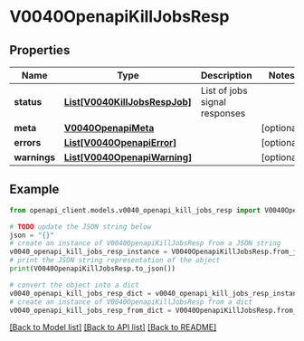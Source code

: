 # V0040OpenapiKillJobsResp


## Properties

Name | Type | Description | Notes
------------ | ------------- | ------------- | -------------
**status** | [**List[V0040KillJobsRespJob]**](V0040KillJobsRespJob.md) | List of jobs signal responses | 
**meta** | [**V0040OpenapiMeta**](V0040OpenapiMeta.md) |  | [optional] 
**errors** | [**List[V0040OpenapiError]**](V0040OpenapiError.md) |  | [optional] 
**warnings** | [**List[V0040OpenapiWarning]**](V0040OpenapiWarning.md) |  | [optional] 

## Example

```python
from openapi_client.models.v0040_openapi_kill_jobs_resp import V0040OpenapiKillJobsResp

# TODO update the JSON string below
json = "{}"
# create an instance of V0040OpenapiKillJobsResp from a JSON string
v0040_openapi_kill_jobs_resp_instance = V0040OpenapiKillJobsResp.from_json(json)
# print the JSON string representation of the object
print(V0040OpenapiKillJobsResp.to_json())

# convert the object into a dict
v0040_openapi_kill_jobs_resp_dict = v0040_openapi_kill_jobs_resp_instance.to_dict()
# create an instance of V0040OpenapiKillJobsResp from a dict
v0040_openapi_kill_jobs_resp_from_dict = V0040OpenapiKillJobsResp.from_dict(v0040_openapi_kill_jobs_resp_dict)
```
[[Back to Model list]](../README.md#documentation-for-models) [[Back to API list]](../README.md#documentation-for-api-endpoints) [[Back to README]](../README.md)


